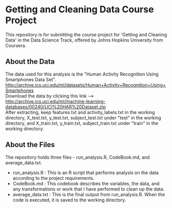 # Getting and Cleaning Data Course Project

This repository is for submitting the course project for 'Getting and Cleaning Data' in the Data Science Track, offered by Johns Hopkins University from Coursera.

## About the Data
The data used for this analysis is the "Human Activity Recognition Using Smartphones Data Set". <http://archive.ics.uci.edu/ml/datasets/Human+Activity+Recognition+Using+Smartphones>  
Download the data by clicking this link --> <http://archive.ics.uci.edu/ml/machine-learning-databases/00240/UCI%20HAR%20Dataset.zip>  
After extracting, keep features.txt and activity_labels.txt in the working directory, X_test.txt, y_test.txt, subject_test.txt under "test" in the working directory, and X_train.txt, y_train.txt, subject_train.txt under "train" in the working directory.

## About the Files
The repository holds three files - run_analysis.R, CodeBook.md, and average_data.txt.
* run_analysis.R : This is an R script that performs analysis on the data according to the project requirements.
* CodeBook.md : This codebook describes the variables, the data, and any transformations or work that I have performed to clean up the data.
* average_data.txt : This is the final output from run_analysis.R. When the code is executed, it is saved to the working directory.